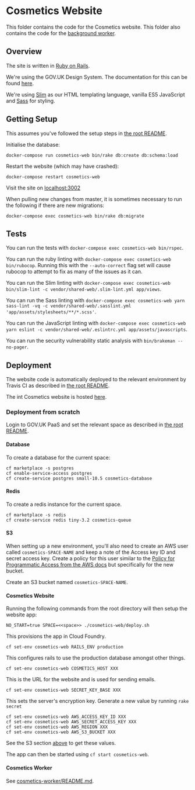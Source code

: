 # Cosmetics Website

This folder contains the code for the Cosmetics website.
This folder also contains the code for the [background worker](../cosmetics-worker/README.md).

## Overview

The site is written in [Ruby on Rails](https://rubyonrails.org/).

We're using the GOV.UK Design System.
The documentation for this can be found [here](https://design-system.service.gov.uk/).

We're using [Slim](http://slim-lang.com/) as our HTML templating language, vanilla ES5 JavaScript and [Sass](https://sass-lang.com/) for styling.


## Getting Setup

This assumes you've followed the setup steps in [the root README](../README.md#getting-setup).

Initialise the database:

    docker-compose run cosmetics-web bin/rake db:create db:schema:load

Restart the website (which may have crashed):

    docker-compose restart cosmetics-web

Visit the site on [localhost:3002](http://localhost:3002)

When pulling new changes from master, it is sometimes necessary to run the following
if there are new migrations:

    docker-compose exec cosmetics-web bin/rake db:migrate

## Tests

You can run the tests with `docker-compose exec cosmetics-web bin/rspec`.

You can run the ruby linting with `docker-compose exec cosmetics-web bin/rubocop`.
Running this with the `--auto-correct` flag set will cause rubocop to attempt to fix as many of the issues as it can.

You can run the Slim linting with `docker-compose exec cosmetics-web bin/slim-lint -c vendor/shared-web/.slim-lint.yml app/views`.

You can run the Sass linting with `docker-compose exec cosmetics-web yarn sass-lint -vq -c vendor/shared-web/.sasslint.yml 'app/assets/stylesheets/**/*.scss'`.

You can run the JavaScript linting with `docker-compose exec cosmetics-web yarn eslint -c vendor/shared-web/.eslintrc.yml app/assets/javascripts`.

You can run the security vulnerability static analysis with `bin/brakeman --no-pager`.

## Deployment

The website code is automatically deployed to the relevant environment by Travis
CI as described in [the root README](../README.md#deployment).

The int Cosmetics website is hosted [here](https://cosmetics-int.london.cloudapps.digital/).


### Deployment from scratch

Login to GOV.UK PaaS and set the relevant space as described in [the root README](../README.md#deployment-from-scratch).

#### Database

To create a database for the current space:

    cf marketplace -s postgres
    cf enable-service-access postgres
    cf create-service postgres small-10.5 cosmetics-database

#### Redis

To create a redis instance for the current space. 

    cf marketplace -s redis
    cf create-service redis tiny-3.2 cosmetics-queue

#### S3

When setting up a new environment, you'll also need to create an AWS user called `cosmetics-SPACE-NAME` and keep a note of the Access key ID and secret access key.
Create a policy for this user similar to the [Policy for Programmatic Access from the AWS docs](https://aws.amazon.com/blogs/security/writing-iam-policies-how-to-grant-access-to-an-amazon-s3-bucket/) but specifically for the new bucket.

Create an S3 bucket named `cosmetics-SPACE-NAME`.

#### Cosmetics Website

Running the following commands from the root directory will then setup the website app:

    NO_START=true SPACE=<<space>> ./cosmetics-web/deploy.sh

This provisions the app in Cloud Foundry.

    cf set-env cosmetics-web RAILS_ENV production

This configures rails to use the production database amongst other things.

    cf set-env cosmetics-web COSMETICS_HOST XXX

This is the URL for the website and is used for sending emails.

    cf set-env cosmetics-web SECRET_KEY_BASE XXX

This sets the server's encryption key. Generate a new value by running `rake secret` 

    cf set-env cosmetics-web AWS_ACCESS_KEY_ID XXX
    cf set-env cosmetics-web AWS_SECRET_ACCESS_KEY XXX
    cf set-env cosmetics-web AWS_REGION XXX
    cf set-env cosmetics-web AWS_S3_BUCKET XXX

See the S3 section [above](#s3) to get these values.

The app can then be started using `cf start cosmetics-web`.


#### Cosmetics Worker

See [cosmetics-worker/README.md](../cosmetics-worker/README.md#deployment-from-scratch).
